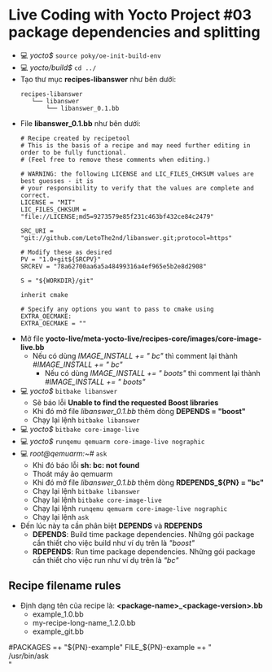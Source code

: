 # Live Coding with Yocto Project #03 package dependencies and splitting


- 💻 *yocto$* `source poky/oe-init-build-env`
- 💻 *yocto/build$* `cd ../`
- Tạo thư mục **recipes-libanswer** như bên dưới:
    ```
    recipes-libanswer
       └── libanswer
           └── libanswer_0.1.bb
    ```
- File **libanswer_0.1.bb** như bên dưới:
    ```
    # Recipe created by recipetool
    # This is the basis of a recipe and may need further editing in order to be fully functional.
    # (Feel free to remove these comments when editing.)

    # WARNING: the following LICENSE and LIC_FILES_CHKSUM values are best guesses - it is
    # your responsibility to verify that the values are complete and correct.
    LICENSE = "MIT"
    LIC_FILES_CHKSUM = "file://LICENSE;md5=9273579e85f231c463bf432ce84c2479"

    SRC_URI = "git://github.com/LetoThe2nd/libanswer.git;protocol=https"

    # Modify these as desired
    PV = "1.0+git${SRCPV}"
    SRCREV = "78a62700aa6a5a48499316a4ef965e5b2e8d2908"

    S = "${WORKDIR}/git"

    inherit cmake

    # Specify any options you want to pass to cmake using EXTRA_OECMAKE:
    EXTRA_OECMAKE = ""
    ```
- Mở file **yocto-live/meta-yocto-live/recipes-core/images/core-image-live.bb**
  - Nếu có dùng *IMAGE_INSTALL += " bc"* thì comment lại thành *#IMAGE_INSTALL += " bc"*
    - Nếu có dùng *IMAGE_INSTALL += " boots"* thì comment lại thành *#IMAGE_INSTALL += " boots"*
- 💻 *yocto$* `bitbake libanswer`
  - Sẽ báo lỗi **Unable to find the requested Boost libraries**
  - Khi đó mở file *libanswer_0.1.bb* thêm dòng **DEPENDS = "boost"**
  - Chạy lại lệnh `bitbake libanswer`
- 💻 *yocto$* `bitbake core-image-live`
- 💻 *yocto$* `runqemu qemuarm core-image-live nographic`
- 💻 *root@qemuarm:~#* `ask`
  - Khi đó báo lỗi **sh: bc: not found**
  - Thoát máy ảo qemuarm
  - Khi đó mở file *libanswer_0.1.bb* thêm dòng **RDEPENDS_${PN} = "bc"**
  - Chạy lại lệnh `bitbake libanswer`
  - Chạy lại lệnh `bitbake core-image-live`
  - Chạy lại lệnh `runqemu qemuarm core-image-live nographic`
  - Chạy lại lệnh `ask`
- Đến lúc này ta cần phân biệt **DEPENDS** và **RDEPENDS**
  - **DEPENDS**: Build time package dependencies. Những gói package cần thiết cho việc build như ví dụ trên là *"boost"*
  - **RDEPENDS**: Run time package dependencies. Những gói package cần thiết cho việc run như ví dụ trên là *"bc"*
## Recipe filename rules

- Định dạng tên của recipe là: **\<package-name>_\<package-version>.bb**
  - example_1.0.bb
  - my-recipe-long-name_1.2.0.bb
  - example_git.bb

#PACKAGES =+ "${PN}-example"
FILE_${PN}-example =+ " \
    /usr/bin/ask \
"